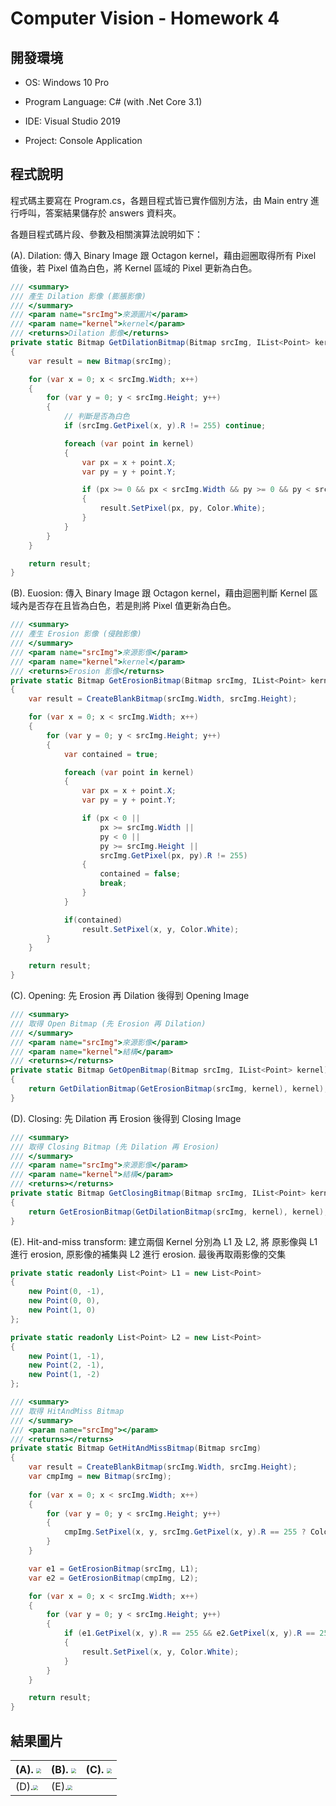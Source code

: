 # Computer Vision - Homework 4

## 開發環境

- OS: Windows 10 Pro

- Program Language: C# (with .Net Core 3.1)
- IDE: Visual Studio 2019
- Project: Console Application

## 程式說明

程式碼主要寫在 Program.cs，各題目程式皆已實作個別方法，由 Main entry 進行呼叫，答案結果儲存於 answers 資料夾。

各題目程式碼片段、參數及相關演算法說明如下：

(A). Dilation: 傳入 Binary Image 跟 Octagon kernel，藉由迴圈取得所有 Pixel 值後，若 Pixel 值為白色，將 Kernel 區域的 Pixel 更新為白色。

```c#
/// <summary>
/// 產生 Dilation 影像 (膨脹影像)
/// </summary>
/// <param name="srcImg">來源圖片</param>
/// <param name="kernel">kernel</param>
/// <returns>Dilation 影像</returns>
private static Bitmap GetDilationBitmap(Bitmap srcImg, IList<Point> kernel)
{
    var result = new Bitmap(srcImg);

    for (var x = 0; x < srcImg.Width; x++)
    {
        for (var y = 0; y < srcImg.Height; y++)
        {
            // 判斷是否為白色
            if (srcImg.GetPixel(x, y).R != 255) continue;

            foreach (var point in kernel)
            {
                var px = x + point.X;
                var py = y + point.Y;

                if (px >= 0 && px < srcImg.Width && py >= 0 && py < srcImg.Height)
                {
                    result.SetPixel(px, py, Color.White);
                }
            }
        }
    }

    return result;
}
```
(B). Euosion: 傳入 Binary Image 跟 Octagon kernel，藉由迴圈判斷 Kernel 區域內是否存在且皆為白色，若是則將 Pixel 值更新為白色。

```c#
/// <summary>
/// 產生 Erosion 影像 (侵蝕影像)
/// </summary>
/// <param name="srcImg">來源影像</param>
/// <param name="kernel">kernel</param>
/// <returns>Erosion 影像</returns>
private static Bitmap GetErosionBitmap(Bitmap srcImg, IList<Point> kernel)
{
    var result = CreateBlankBitmap(srcImg.Width, srcImg.Height);

    for (var x = 0; x < srcImg.Width; x++)
    {
        for (var y = 0; y < srcImg.Height; y++)
        {
            var contained = true;

            foreach (var point in kernel)
            {
                var px = x + point.X;
                var py = y + point.Y;

                if (px < 0 || 
                    px >= srcImg.Width || 
                    py < 0 || 
                    py >= srcImg.Height ||
                    srcImg.GetPixel(px, py).R != 255)
                {
                    contained = false;
                    break;
                }
            }

            if(contained)
                result.SetPixel(x, y, Color.White);
        }
    }

    return result;
}

```

(C). Opening: 先 Erosion 再 Dilation 後得到 Opening Image

```c#
/// <summary>
/// 取得 Open Bitmap (先 Erosion 再 Dilation)
/// </summary>
/// <param name="srcImg">來源影像</param>
/// <param name="kernel">結構</param>
/// <returns></returns>
private static Bitmap GetOpenBitmap(Bitmap srcImg, IList<Point> kernel)
{
    return GetDilationBitmap(GetErosionBitmap(srcImg, kernel), kernel);
}
```

(D). Closing: 先 Dilation 再 Erosion 後得到 Closing Image

```c#
/// <summary>
/// 取得 Closing Bitmap (先 Dilation 再 Erosion)
/// </summary>
/// <param name="srcImg">來源影像</param>
/// <param name="kernel">結構</param>
/// <returns></returns>
private static Bitmap GetClosingBitmap(Bitmap srcImg, IList<Point> kernel)
{
    return GetErosionBitmap(GetDilationBitmap(srcImg, kernel), kernel);
}

```

(E). Hit-and-miss transform: 建立兩個 Kernel 分別為 L1 及 L2, 將 原影像與 L1 進行 erosion, 原影像的補集與 L2 進行 erosion. 最後再取兩影像的交集

```c#
private static readonly List<Point> L1 = new List<Point>
{
    new Point(0, -1),
    new Point(0, 0),
    new Point(1, 0)
};

private static readonly List<Point> L2 = new List<Point>
{
    new Point(1, -1),
    new Point(2, -1),
    new Point(1, -2)
};

/// <summary>
/// 取得 HitAndMiss Bitmap
/// </summary>
/// <param name="srcImg"></param>
/// <returns></returns>
private static Bitmap GetHitAndMissBitmap(Bitmap srcImg)
{
    var result = CreateBlankBitmap(srcImg.Width, srcImg.Height);
    var cmpImg = new Bitmap(srcImg);
    
    for (var x = 0; x < srcImg.Width; x++)
    {
        for (var y = 0; y < srcImg.Height; y++)
        {
            cmpImg.SetPixel(x, y, srcImg.GetPixel(x, y).R == 255 ? Color.Black : Color.White);
        }
    }

    var e1 = GetErosionBitmap(srcImg, L1);
    var e2 = GetErosionBitmap(cmpImg, L2);

    for (var x = 0; x < srcImg.Width; x++)
    {
        for (var y = 0; y < srcImg.Height; y++)
        {
            if (e1.GetPixel(x, y).R == 255 && e2.GetPixel(x, y).R == 255)
            {
                result.SetPixel(x, y, Color.White);
            }
        }
    }

    return result;
}
```

## 結果圖片
| (A). <img src="\Answers\a.bmp" style="zoom:50%;" /> | (B). <img src="\Answers\b.bmp" style="zoom:50%;" /> | (C). <img src="\Answers\c.bmp" style="zoom:50%;" /> |
| ------------------------------------------------------------ | ------------------------------------------------------------ | ------------------------------------------------------------ |
| (D).<img src="\Answers\d.bmp" style="zoom:50%;" /> | (E).<img src="\Answers\e.bmp" style="zoom:50%;" /> |                                                              |